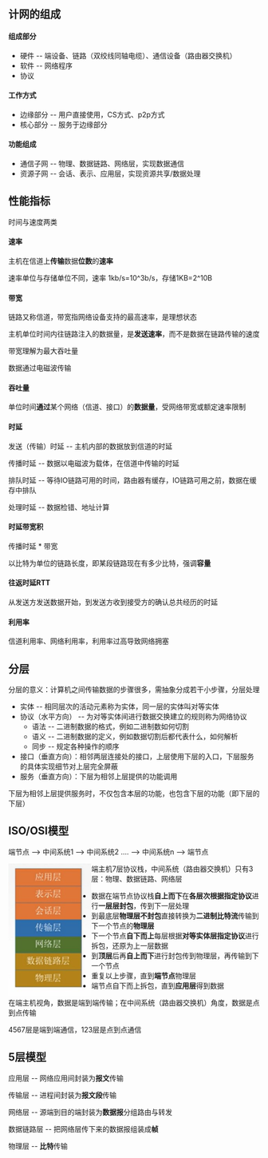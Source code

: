 ## 计网的组成

#### 组成部分

- 硬件 -- 端设备、链路（双绞线同轴电缆）、通信设备（路由器交换机）
- 软件 -- 网络程序
- 协议

#### 工作方式

- 边缘部分 -- 用户直接使用，CS方式、p2p方式
- 核心部分 -- 服务于边缘部分

#### 功能组成

- 通信子网 -- 物理、数据链路、网络层，实现数据通信
- 资源子网 -- 会话、表示、应用层，实现资源共享/数据处理









## 性能指标

时间与速度两类

#### 速率

主机在信道上**传输**数据**位数**的**速率**

速率单位与存储单位不同，速率 1kb/s=10^3b/s，存储1KB=2^10B

#### 带宽

链路又称信道，带宽指网络设备支持的最高速率，是理想状态

主机单位时间内往链路注入的数据量，是**发送速率**，而不是数据在链路传输的速度

带宽理解为最大吞吐量

数据通过电磁波传输

#### 吞吐量

单位时间**通过**某个网络（信道、接口）的**数据量**，受网络带宽或额定速率限制

#### 时延

发送（传输）时延 -- 主机内部的数据放到信道的时延

传播时延 -- 数据以电磁波为载体，在信道中传输的时延

排队时延 -- 等待IO链路可用的时间，路由器有缓存，IO链路可用之前，数据在缓存中排队

处理时延 -- 数据检错、地址计算

#### 时延带宽积

传播时延 * 带宽

以比特为单位的链路长度，即某段链路现在有多少比特，强调**容量**

#### 往返时延RTT

从发送方发送数据开始，到发送方收到接受方的确认总共经历的时延

#### 利用率

信道利用率、网络利用率，利用率过高导致网络拥塞









## 分层

分层的意义：计算机之间传输数据的步骤很多，需抽象分成若干小步骤，分层处理

- 实体 -- 相同层次的活动元素称为实体，同一层的实体叫对等实体
- 协议（水平方向） -- 为对等实体间进行数据交换建立的规则称为网络协议
  - 语法 -- 二进制数据的格式，例如二进制数如何切割
  - 语义 -- 二进制数据的定义，例如数据切割后都代表什么，如何解析
  - 同步 -- 规定各种操作的顺序
- 接口（垂直方向）：相邻两层连接处的接口，上层使用下层的入口，下层服务的具体实现细节对上层完全屏蔽
- 服务（垂直方向）：下层为相邻上层提供的功能调用

下层为相邻上层提供服务时，不仅包含本层的功能，也包含下层的功能（即下层的下层）









## ISO/OSI模型

端节点 --> 中间系统1 --> 中间系统2 .... --> 中间系统n --> 端节点



<img src=".\pic\7层协议栈.jpg" style="zoom:80%; float:left" />



端主机7层协议栈，中间系统（路由器交换机）只有3层：物理、数据链路、网络层

- 数据在端节点协议栈**自上而下**在**各层次根据指定协议**进行**一层层封包**，传到下一层处理
- 到最底层**物理层不封包**直接转换为**二进制比特流**传输到下一个节点的**物理层**
- 下一个节点**自下而上**每层根据**对等实体层指定协议**进行拆包，还原为上一层数据
- 到**顶层**后再**自上而下**进行封包传到物理层，再传输到下一个节点
- 重复以上步骤，直到**端节点**物理层
- 端节点自下而上拆包，直到**应用层**得到数据

在端主机视角，数据是端到端传输；在中间系统（路由器交换机）角度，数据是点到点传输

4567层是端到端通信，123层是点到点通信









## 5层模型

应用层 -- 网络应用间封装为**报文**传输

传输层 -- 进程间封装为**报文段**传输

网络层 -- 源端到目的端封装为**数据报**分组路由与转发

数据链路层 -- 把网络层传下来的数据报组装成**帧**

物理层 -- **比特**传输